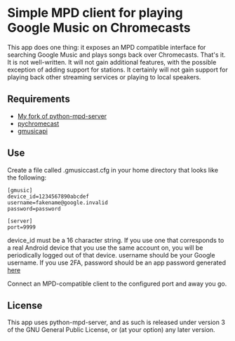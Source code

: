 Simple MPD client for playing Google Music on Chromecasts
=========================================================

This app does one thing: it exposes an MPD compatible interface for searching Google Music and plays songs back over Chromecasts. That's it. It is not well-written. It will not gain additional features, with the possible exception of adding support for stations. It certainly will not gain support for playing back other streaming services or playing to local speakers.

Requirements
------------

* [My fork of python-mpd-server](https://github.com/mjg59/python-mpd-server)
* [pychromecast](https://github.com/balloob/pychromecast)
* [gmusicapi](https://github.com/simon-weber/gmusicapi)

Use
---
Create a file called .gmusiccast.cfg in your home directory that looks like the following:

```
[gmusic]
device_id=1234567890abcdef
username=fakename@google.invalid
password=password

[server]
port=9999
```

device_id must be a 16 character string. If you use one that corresponds to a real Android device that you use the same account on, you will be periodically logged out of that device. username should be your Google username. If you use 2FA, password should be an app password generated [here](https://security.google.com/settings/security/apppasswords)

Connect an MPD-compatible client to the configured port and away you go.

License
-------
This app uses python-mpd-server, and as such is released under version 3 of the GNU General Public License, or (at your option) any later version.